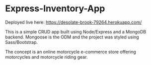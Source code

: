 # Express-Inventory-App

Deployed live here: https://desolate-brook-79264.herokuapp.com/ 

This is a simple CRUD app built using Node/Express and a MongoDB backend. Mongoose is the ODM and the project was styled using Sass/Bootstrap. 

The concept is an online motorcycle e-commerce store offering motorcycles and motorcycle riding gear.

